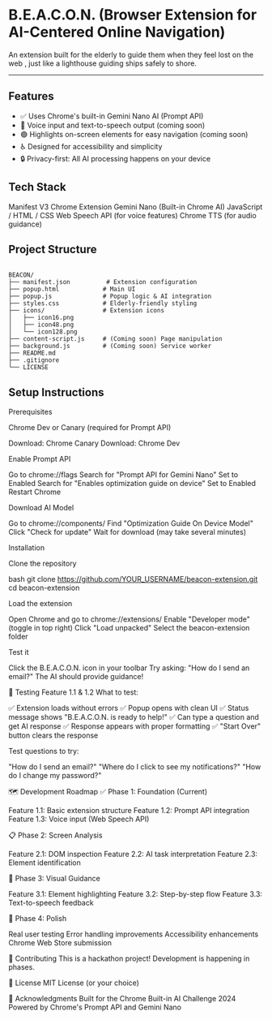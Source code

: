 # B.E.A.C.O.N. (Browser Extension for AI-Centered Online Navigation)

An extension built for the elderly to guide them when they feel lost on the web , just like a lighthouse guiding ships safely to shore.

---
## Features

- ✅ Uses Chrome's built-in Gemini Nano AI (Prompt API)
- 🎤 Voice input and text-to-speech output (coming soon)
- 🟢 Highlights on-screen elements for easy navigation (coming soon)
- ♿ Designed for accessibility and simplicity
- 🔒 Privacy-first: All AI processing happens on your device


## Tech Stack

Manifest V3 Chrome Extension
Gemini Nano (Built-in Chrome AI)
JavaScript / HTML / CSS
Web Speech API (for voice features)
Chrome TTS (for audio guidance)


## Project Structure
```
 
BEACON/
├── manifest.json          # Extension configuration
├── popup.html            # Main UI
├── popup.js              # Popup logic & AI integration
├── styles.css            # Elderly-friendly styling
├── icons/                # Extension icons
│   ├── icon16.png
│   ├── icon48.png
│   └── icon128.png
├── content-script.js     # (Coming soon) Page manipulation
├── background.js         # (Coming soon) Service worker
├── README.md
├── .gitignore
└── LICENSE
```

## Setup Instructions
Prerequisites

Chrome Dev or Canary (required for Prompt API)

Download: Chrome Canary
Download: Chrome Dev


Enable Prompt API

Go to chrome://flags
Search for "Prompt API for Gemini Nano"
Set to Enabled
Search for "Enables optimization guide on device"
Set to Enabled
Restart Chrome


Download AI Model

Go to chrome://components/
Find "Optimization Guide On Device Model"
Click "Check for update"
Wait for download (may take several minutes)



Installation

Clone the repository

bash   git clone https://github.com/YOUR_USERNAME/beacon-extension.git
   cd beacon-extension

Load the extension

Open Chrome and go to chrome://extensions/
Enable "Developer mode" (toggle in top right)
Click "Load unpacked"
Select the beacon-extension folder


Test it

Click the B.E.A.C.O.N. icon in your toolbar
Try asking: "How do I send an email?"
The AI should provide guidance!




🧪 Testing Feature 1.1 & 1.2
What to test:

✅ Extension loads without errors
✅ Popup opens with clean UI
✅ Status message shows "B.E.A.C.O.N. is ready to help!"
✅ Can type a question and get AI response
✅ Response appears with proper formatting
✅ "Start Over" button clears the response

Test questions to try:

"How do I send an email?"
"Where do I click to see my notifications?"
"How do I change my password?"


🗺️ Development Roadmap
✅ Phase 1: Foundation (Current)

 Feature 1.1: Basic extension structure
 Feature 1.2: Prompt API integration
 Feature 1.3: Voice input (Web Speech API)

📋 Phase 2: Screen Analysis

 Feature 2.1: DOM inspection
 Feature 2.2: AI task interpretation
 Feature 2.3: Element identification

🎨 Phase 3: Visual Guidance

 Feature 3.1: Element highlighting
 Feature 3.2: Step-by-step flow
 Feature 3.3: Text-to-speech feedback

🚀 Phase 4: Polish

 Real user testing
 Error handling improvements
 Accessibility enhancements
 Chrome Web Store submission


🤝 Contributing
This is a hackathon project! Development is happening in phases.

📝 License
MIT License (or your choice)

🙏 Acknowledgments
Built for the Chrome Built-in AI Challenge 2024
Powered by Chrome's Prompt API and Gemini Nano